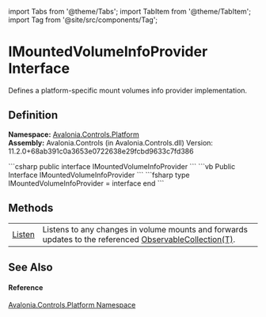 import Tabs from '@theme/Tabs'; 
import TabItem from '@theme/TabItem'; 
import Tag from '@site/src/components/Tag'; 

# IMountedVolumeInfoProvider Interface


Defines a platform-specific mount volumes info provider implementation.



## Definition
**Namespace:** <a href="N_Avalonia_Controls_Platform">Avalonia.Controls.Platform</a>  
**Assembly:** Avalonia.Controls (in Avalonia.Controls.dll) Version: 11.2.0+68ab391c0a3653e0722638e29fcbd9633c7fd386

<Tabs groupId="api-code-preview">
<TabItem value="csharp" label="C#">
```csharp
public interface IMountedVolumeInfoProvider
```
</TabItem>
<TabItem value="vb" label="VB">
```vb
Public Interface IMountedVolumeInfoProvider
```
</TabItem>
<TabItem value="fsharp" label="F#">
```fsharp
type IMountedVolumeInfoProvider = interface end
```
</TabItem>
</Tabs>



## Methods
<table>
<tr>
<td><a href="M_Avalonia_Controls_Platform_IMountedVolumeInfoProvider_Listen">Listen</a></td>
<td>Listens to any changes in volume mounts and forwards updates to the referenced <a href="https://learn.microsoft.com/dotnet/api/system.collections.objectmodel.observablecollection-1" target="_blank" rel="noopener noreferrer">ObservableCollection(T)</a>.</td>
</tr>
</table>

## See Also


#### Reference
<a href="N_Avalonia_Controls_Platform">Avalonia.Controls.Platform Namespace</a>  
